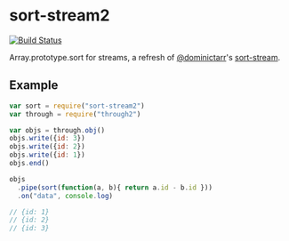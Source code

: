 sort-stream2
============

[![Build Status](https://travis-ci.org/jed/sort-stream2.svg)](https://travis-ci.org/jed/sort-stream2)

Array.prototype.sort for streams, a refresh of [@dominictarr](//github.com/dominictarr)'s [sort-stream](//github.com/dominictarr/sort-stream).

Example
-------

```javascript
var sort = require("sort-stream2")
var through = require("through2")

var objs = through.obj()
objs.write({id: 3})
objs.write({id: 2})
objs.write({id: 1})
objs.end()

objs
  .pipe(sort(function(a, b){ return a.id - b.id }))
  .on("data", console.log)

// {id: 1}
// {id: 2}
// {id: 3}
```
